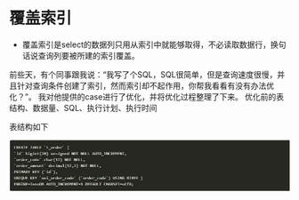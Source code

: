 # 覆盖索引
* 覆盖索引是select的数据列只用从索引中就能够取得，不必读取数据行，换句话说查询列要被所建的索引覆盖。

前些天，有个同事跟我说：“我写了个SQL，SQL很简单，但是查询速度很慢，并且针对查询条件创建了索引，然而索引却不起作用，你帮我看看有没有办法优化？”。
我对他提供的case进行了优化，并将优化过程整理了下来。
优化前的表结构、数据量、SQL、执行计划、执行时间

表结构如下

![GitHub Logo](/image/1.jpg "#")  